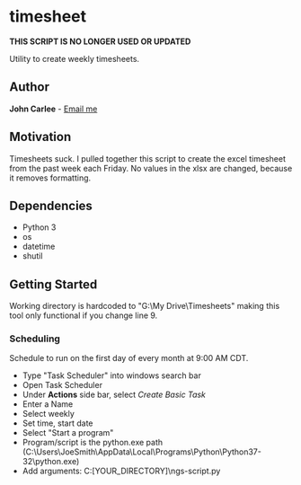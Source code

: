# timesheet

**THIS SCRIPT IS NO LONGER USED OR UPDATED**

Utility to create weekly timesheets.


## Author
**John Carlee** - [Email me](mailto:JCarlee@gmail.com)


## Motivation
Timesheets suck. I pulled together this script to create the excel timesheet from the past week each Friday. No values in the xlsx are changed, because it removes formatting.



## Dependencies
* Python 3
* os
* datetime
* shutil

## Getting Started
Working directory is hardcoded to "G:\My Drive\Timesheets" making this tool only functional if you change line 9.

### Scheduling

Schedule to run on the first day of every month at 9:00 AM CDT.
* Type "Task Scheduler" into windows search bar
* Open Task Scheduler
* Under **Actions** side bar, select *Create Basic Task*
* Enter a Name
* Select weekly
* Set time, start date
* Select "Start a program"
* Program/script is the python.exe path (C:\Users\JoeSmith\AppData\Local\Programs\Python\Python37-32\python.exe)
* Add arguments: C:\[YOUR_DIRECTORY]\ngs-script.py
